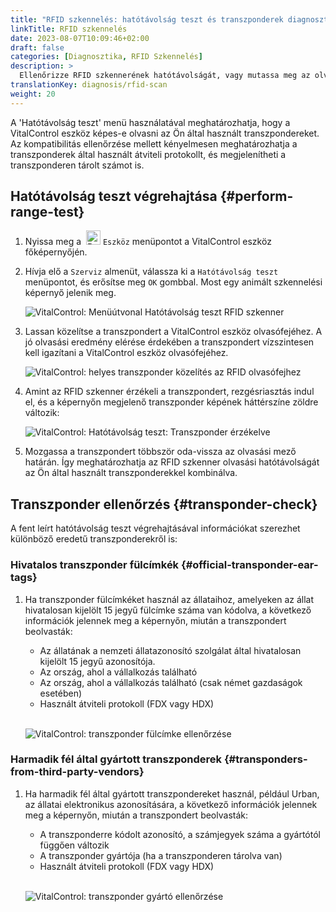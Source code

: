 ```yaml
---
title: "RFID szkennelés: hatótávolság teszt és transzponderek diagnosztikája"
linkTitle: RFID szkennelés
date: 2023-08-07T10:09:46+02:00
draft: false
categories: [Diagnosztika, RFID Szkennelés]
description: >
  Ellenőrizze RFID szkennerének hatótávolságát, vagy mutassa meg az olvasási protokollt és az ismeretlen transzpondereken tárolt számokat.
translationKey: diagnosis/rfid-scan
weight: 20
---
```


A 'Hatótávolság teszt' menü használatával meghatározhatja, hogy a VitalControl eszköz képes-e olvasni az Ön által használt transzpondereket. Az kompatibilitás ellenőrzése mellett kényelmesen meghatározhatja a transzponderek által használt átviteli protokollt, és megjelenítheti a transzponderen tárolt számot is.

## Hatótávolság teszt végrehajtása {#perform-range-test}

1. Nyissa meg a &nbsp;<img src="/icons/device.svg" width="23" align="bottom" alt="Device" /> `Eszköz` menüpontot a VitalControl eszköz főképernyőjén.

1. Hívja elő a `Szerviz` almenüt, válassza ki a `Hatótávolság teszt` menüpontot, és erősítse meg `OK` gombbal. Most egy animált szkennelési képernyő jelenik meg.

    ![VitalControl: Menüútvonal Hatótávolság teszt RFID szkenner](../images/rangetest.png "Hatótávolság teszt RFID szkenner")

1.  Lassan közelítse a transzpondert a VitalControl eszköz olvasófejéhez. A jó olvasási eredmény elérése érdekében a transzpondert vízszintesen kell igazítani a VitalControl eszköz olvasófejéhez.

    ![ VitalControl: helyes transzponder közelítés az RFID olvasófejhez](/images/diagnosis/transponderscan.svg "Helyes transzponder szkennelés")

1. Amint az RFID szkenner érzékeli a transzpondert, rezgésriasztás indul el, és a képernyőn megjelenő transzponder képének háttérszíne zöldre változik:

   ![VitalControl: Hatótávolság teszt: Transzponder érzékelve](../images/transponder-detected.png "Transzponder érzékelve")

1. Mozgassa a transzpondert többször oda-vissza az olvasási mező határán. Így meghatározhatja az RFID szkenner olvasási hatótávolságát az Ön által használt transzponderekkel kombinálva.

## Transzponder ellenőrzés {#transponder-check}

A fent leírt hatótávolság teszt végrehajtásával információkat szerezhet különböző eredetű transzponderekről is:

### Hivatalos transzponder fülcímkék {#official-transponder-ear-tags}

1. Ha transzponder fülcímkéket használ az állataihoz, amelyeken az állat hivatalosan kijelölt 15 jegyű fülcímke száma van kódolva, a következő információk jelennek meg a képernyőn, miután a transzpondert beolvasták:

    - Az állatának a nemzeti állatazonosító szolgálat által hivatalosan kijelölt 15 jegyű azonosítója.
    - Az ország, ahol a vállalkozás található
    - Az ország, ahol a vállalkozás található (csak német gazdaságok esetében)
    - Használt átviteli protokoll (FDX vagy HDX)
    <br>

    ![VitalControl: transzponder fülcímke ellenőrzése](../images/transponder-official.png "Info hivatalos transzponder fülcímke")

### Harmadik fél által gyártott transzponderek {#transponders-from-third-party-vendors}

1. Ha harmadik fél által gyártott transzpondereket használ, például Urban, az állatai elektronikus azonosítására, a következő információk jelennek meg a képernyőn, miután a transzpondert beolvasták:

    - A transzponderre kódolt azonosító, a számjegyek száma a gyártótól függően változik
    - A transzponder gyártója (ha a transzponderen tárolva van)
    - Használt átviteli protokoll (FDX vagy HDX)
    <br>

    ![VitalControl: transzponder gyártó ellenőrzése](../images/transponder-manufacturer.png "Info transzponder gyártótól")

